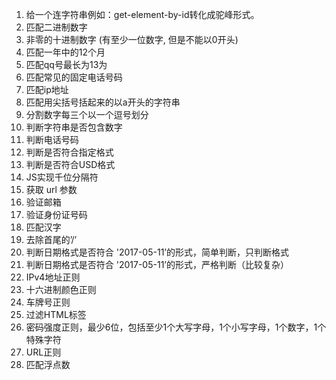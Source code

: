 1. 给一个连字符串例如：get-element-by-id转化成驼峰形式。
2. 匹配二进制数字
3. 非零的十进制数字 (有至少一位数字, 但是不能以0开头)
4. 匹配一年中的12个月
5. 匹配qq号最长为13为
6. 匹配常见的固定电话号码
7. 匹配ip地址
8. 匹配用尖括号括起来的以a开头的字符串
9. 分割数字每三个以一个逗号划分
10. 判断字符串是否包含数字
11. 判断电话号码
12. 判断是否符合指定格式
13. 判断是否符合USD格式
14. JS实现千位分隔符
15. 获取 url 参数
16. 验证邮箱
17. 验证身份证号码
18. 匹配汉字
19. 去除首尾的’/’
20. 判断日期格式是否符合 '2017-05-11’的形式，简单判断，只判断格式
21. 判断日期格式是否符合 '2017-05-11’的形式，严格判断（比较复杂）
22. IPv4地址正则
23. 十六进制颜色正则
24. 车牌号正则
25. 过滤HTML标签
26. 密码强度正则，最少6位，包括至少1个大写字母，1个小写字母，1个数字，1个特殊字符
27. URL正则
28. 匹配浮点数